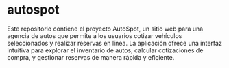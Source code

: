 # autospot
Este repositorio contiene el proyecto AutoSpot, un sitio web para una agencia de autos que permite a los usuarios cotizar vehículos seleccionados y realizar reservas en línea. La aplicación ofrece una interfaz intuitiva para explorar el inventario de autos, calcular cotizaciones de compra, y gestionar reservas de manera rápida y eficiente.
